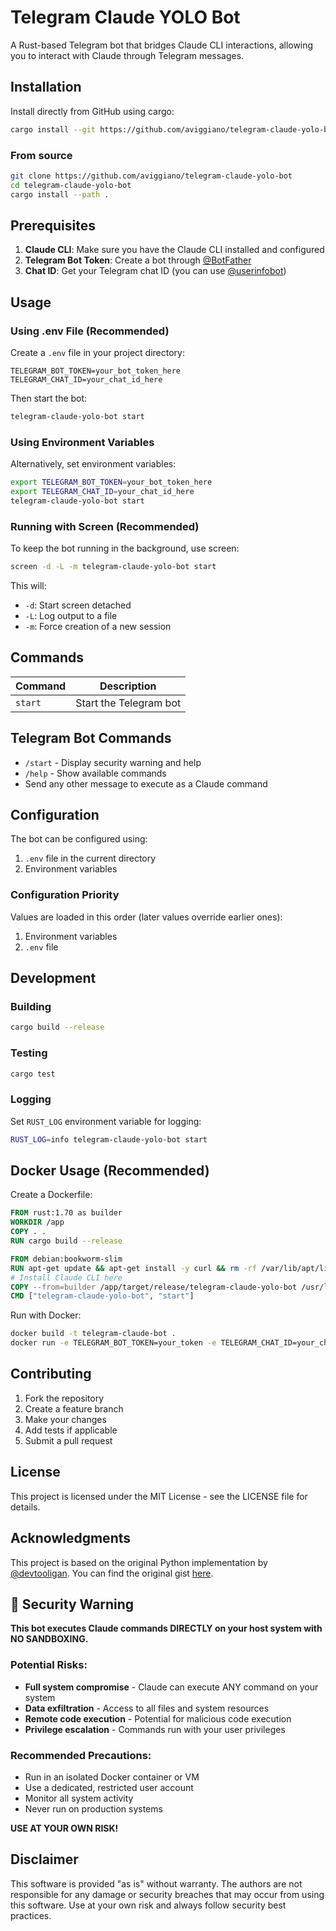 # Telegram Claude YOLO Bot

A Rust-based Telegram bot that bridges Claude CLI interactions, allowing you to interact with Claude through Telegram messages.

## Installation

Install directly from GitHub using cargo:

```bash
cargo install --git https://github.com/aviggiano/telegram-claude-yolo-bot
```

### From source

```bash
git clone https://github.com/aviggiano/telegram-claude-yolo-bot
cd telegram-claude-yolo-bot
cargo install --path .
```

## Prerequisites

1. **Claude CLI**: Make sure you have the Claude CLI installed and configured
2. **Telegram Bot Token**: Create a bot through [@BotFather](https://t.me/BotFather)
3. **Chat ID**: Get your Telegram chat ID (you can use [@userinfobot](https://t.me/userinfobot))

## Usage

### Using .env File (Recommended)

Create a `.env` file in your project directory:

```env
TELEGRAM_BOT_TOKEN=your_bot_token_here
TELEGRAM_CHAT_ID=your_chat_id_here
```

Then start the bot:

```bash
telegram-claude-yolo-bot start
```

### Using Environment Variables

Alternatively, set environment variables:

```bash
export TELEGRAM_BOT_TOKEN=your_bot_token_here
export TELEGRAM_CHAT_ID=your_chat_id_here
telegram-claude-yolo-bot start
```

### Running with Screen (Recommended)

To keep the bot running in the background, use screen:

```bash
screen -d -L -m telegram-claude-yolo-bot start
```

This will:
- `-d`: Start screen detached
- `-L`: Log output to a file
- `-m`: Force creation of a new session

## Commands

| Command | Description |
|---------|-------------|
| `start` | Start the Telegram bot |


## Telegram Bot Commands

- `/start` - Display security warning and help
- `/help` - Show available commands
- Send any other message to execute as a Claude command

## Configuration

The bot can be configured using:

1. `.env` file in the current directory
2. Environment variables

### Configuration Priority

Values are loaded in this order (later values override earlier ones):
1. Environment variables
2. `.env` file

## Development

### Building

```bash
cargo build --release
```

### Testing

```bash
cargo test
```

### Logging

Set `RUST_LOG` environment variable for logging:

```bash
RUST_LOG=info telegram-claude-yolo-bot start
```

## Docker Usage (Recommended)

Create a Dockerfile:

```dockerfile
FROM rust:1.70 as builder
WORKDIR /app
COPY . .
RUN cargo build --release

FROM debian:bookworm-slim
RUN apt-get update && apt-get install -y curl && rm -rf /var/lib/apt/lists/*
# Install Claude CLI here
COPY --from=builder /app/target/release/telegram-claude-yolo-bot /usr/local/bin/
CMD ["telegram-claude-yolo-bot", "start"]
```

Run with Docker:

```bash
docker build -t telegram-claude-bot .
docker run -e TELEGRAM_BOT_TOKEN=your_token -e TELEGRAM_CHAT_ID=your_chat_id telegram-claude-bot
```

## Contributing

1. Fork the repository
2. Create a feature branch
3. Make your changes
4. Add tests if applicable
5. Submit a pull request

## License

This project is licensed under the MIT License - see the LICENSE file for details.

## Acknowledgments

This project is based on the original Python implementation by [@devtooligan](https://x.com/devtooligan). You can find the original gist [here](https://gist.github.com/devtooligan/998d1405dfa11085e4d022bb98ded85a).

## 🚨 Security Warning

**This bot executes Claude commands DIRECTLY on your host system with NO SANDBOXING.**

### Potential Risks:
- **Full system compromise** - Claude can execute ANY command on your system
- **Data exfiltration** - Access to all files and system resources  
- **Remote code execution** - Potential for malicious code execution
- **Privilege escalation** - Commands run with your user privileges

### Recommended Precautions:
- Run in an isolated Docker container or VM
- Use a dedicated, restricted user account
- Monitor all system activity
- Never run on production systems

**USE AT YOUR OWN RISK!**

## Disclaimer

This software is provided "as is" without warranty. The authors are not responsible for any damage or security breaches that may occur from using this software. Use at your own risk and always follow security best practices.
